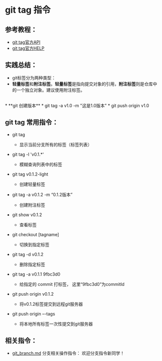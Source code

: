 # git tag 指令

## 参考教程：
* [git tag官方API](https://git-scm.com/docs/git-tag)
* [git tag官方HELP](https://www.kernel.org/pub/software/scm/git/docs/git-tag.html)

## 实践总结：
* git标签分为两种类型：
* **轻量标签**和**附注标签**。**轻量标签**是指向提交对象的引用，**附注标签**则是仓库中的一个独立对象。建议使用附注标签。
<br/>
*  **git 创建版本**
* git tag -a v1.0 -m "这是1.0版本"
* git push origin v1.0

## git tag 常用指令：
* git tag
	* 显示当前分支所有的标签（标签列表）

* git tag -l 'v0.1.*'
	* 模糊查询列表中的标签

* git tag v0.1.2-light
	* 创建轻量标签

* git tag -a v0.1.2 -m “0.1.2版本”
	* 创建附注标签

* git show v0.1.2
	* 查看标签

* git checkout [tagname]
	* 切换到指定标签

* git tag -d v0.1.2
	* 删除指定标签

* git tag -a v0.1.1 9fbc3d0
	* 给指定的 commit 打标签， 这里“9fbc3d0”为commitId

* git push origin v0.1.2
	* 将v0.1.2标签提交到远程git服务器

* git push origin –-tags
	* 将本地所有标签一次性提交到git服务器


## 相关指令：
* [git_branch.md](https://github.com/wteam-xq/testGit/blob/master/learn_log/git_branch.md)   分支相关操作指令： 欢迎分支指令新同学！
